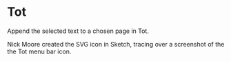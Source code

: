 # Tot

Append the selected text to a chosen page in Tot.

Nick Moore created the SVG icon in Sketch, tracing over a screenshot of the the Tot menu bar icon.